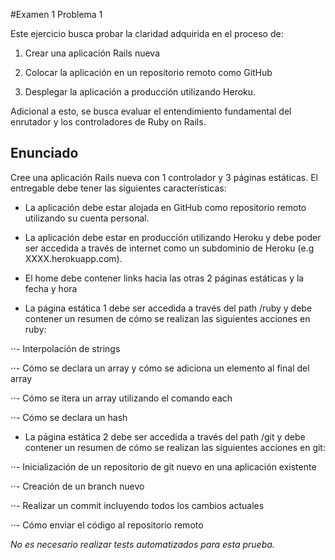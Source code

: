 #Examen 1 Problema 1

Este ejercicio busca probar la claridad adquirida en el proceso de:

1. Crear una aplicación Rails nueva

2. Colocar la aplicación en un repositorio remoto como GitHub

3. Desplegar la aplicación a producción utilizando Heroku.

Adicional a esto, se busca evaluar el entendimiento fundamental del enrutador y los controladores de Ruby on Rails.

## Enunciado
Cree una aplicación Rails nueva con 1 controlador y 3 páginas estáticas. El entregable debe tener las siguientes características:

- La aplicación debe estar alojada en GitHub como repositorio remoto utilizando su cuenta personal.

- La aplicación debe estar en producción utilizando Heroku y debe poder ser accedida a través de internet como un subdominio de Heroku (e.g XXXX.herokuapp.com).

- El home debe contener links hacia las otras 2 páginas estáticas y la fecha y hora

- La página estática 1 debe ser accedida a través del path /ruby y debe contener un resumen de cómo se realizan las siguientes acciones en ruby:

⋅⋅- Interpolación de strings

⋅⋅- Cómo se declara un array y cómo se adiciona un elemento al final del array

⋅⋅- Cómo se itera un array utilizando el comando each

⋅⋅- Cómo se declara un hash

- La página estática 2 debe ser accedida a través del path /git y debe contener un resumen de cómo se realizan las siguientes acciones en git:

⋅⋅- Inicialización de un repositorio de git nuevo en una aplicación existente

⋅⋅- Creación de un branch nuevo

⋅⋅- Realizar un commit incluyendo todos los cambios actuales

⋅⋅- Cómo enviar el código al repositorio remoto

*No es necesario realizar tests automatizados para esta prueba.*
